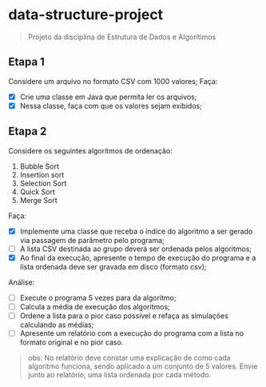 # data-structure-project

> Projeto da disciplina de Estrutura de Dados e Algorítimos

## Etapa 1
Considere um arquivo no formato CSV com 1000 valores;
Faça:
- [x] Crie uma classe em Java que permita ler os arquivos;
- [x] Nessa classe, faça com que os valores sejam exibidos;

## Etapa 2
Considere os seguintes algoritmos de ordenação:
1. Bubble Sort
2. Insertion sort
3. Selection Sort
4. Quick Sort
5. Merge Sort

Faça:
- [x] Implemente uma classe que receba o índice do algoritmo a ser gerado via passagem de parâmetro pelo programa;
- [ ] A lista CSV destinada ao grupo deverá ser ordenada pelos algoritmos;
- [x] Ao final da execução, apresente o tempo de execução do programa e a lista ordenada deve ser gravada em disco (formato csv);

Análise:
- [ ] Execute o programa 5 vezes para da algoritmo;
- [ ] Calcula a média de execução dos algoritmos;
- [ ] Ordene a lista para o pior caso possível e refaça as simulações calculando as médias;
- [ ] Apresente um relatório com a execução do programa com a lista no formato original e no pior caso.

> obs: No relatório deve constar uma explicação de como cada algoritmo funciona, sendo aplicado a um conjunto de 5 valores. Envie junto ao relatório, uma lista ordenada por cada método.
